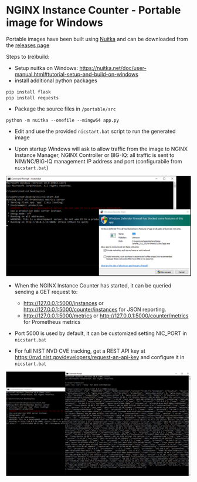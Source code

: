 # NGINX Instance Counter - Portable image for Windows

Portable images have been built using [Nuitka](https://nuitka.net/) and can be downloaded from the [releases page](https://github.com/fabriziofiorucci/NGINX-InstanceCounter/releases)

Steps to (re)build:

- Setup nuitka on Windows: https://nuitka.net/doc/user-manual.html#tutorial-setup-and-build-on-windows
- install additional python packages

```
pip install flask
pip install requests
```

- Package the source files in `/portable/src`

```
python -m nuitka --onefile --mingw64 app.py
```

- Edit and use the provided `nicstart.bat` script to run the generated image

- Upon startup Windows will ask to allow traffic from the image to NGINX Instance Manager, NGINX Controller or BIG-IQ: all traffic is sent to NIM/NC/BIG-IQ management IP address and port (configurabile from `nicstart.bat`)

<img src="/portable/Windows/images/portable-windows.1.jpg"/>

- When the NGINX Instance Counter has started, it can be queried sending a GET request to:
  - http://127.0.0.1:5000/instances or http://127.0.0.1:5000/counter/instances for JSON reporting.
  - http://127.0.0.1:5000/metrics or http://127.0.0.1:5000/counter/metrics for Prometheus metrics 

- Port 5000 is used by default, it can be customized setting NIC_PORT in `nicstart.bat`
- For full NIST NVD CVE tracking, get a REST API key at https://nvd.nist.gov/developers/request-an-api-key and configure it in `nicstart.bat`

<img src="/portable/Windows/images/portable-windows.2.jpg"/>
